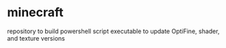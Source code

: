 # minecraft
repository to build powershell script executable to update OptiFine, shader, and texture versions
